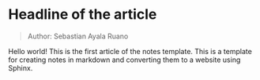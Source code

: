 # Headline of the article

> Author: Sebastian Ayala Ruano

Hello world! This is the first article of the notes template. This is a template for creating notes in markdown and converting them to a website using Sphinx. 
